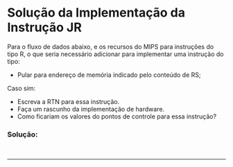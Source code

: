 # Solução da Implementação da Instrução JR


Para o fluxo de dados abaixo, e os recursos do MIPS para instruções do tipo R, o que seria necessário adicionar para implementar uma instrução do tipo:

-   Pular para endereço de memória indicado pelo conteúdo de RS;

Caso sim:

-   Escreva a RTN para essa instrução.
-   Faça um rascunho da implementação de hardware.
-   Como ficariam os valores do pontos de controle para essa instrução?

### Solução:



<br>

***
